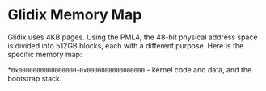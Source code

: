 Glidix Memory Map
=================

Glidix uses 4KB pages. Using the PML4, the 48-bit physical address space is divided into 512GB blocks, each with a different purpose. Here is the specific memory map:

*`0x0000000000000000`-`0x0000008000000000` - kernel code and data, and the bootstrap stack.
